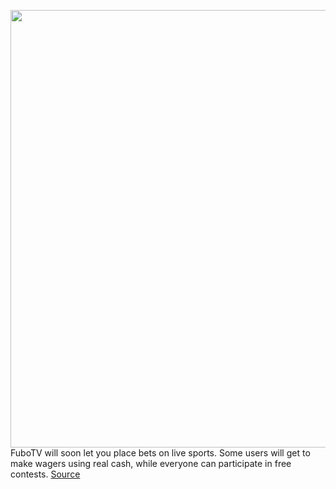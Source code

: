 <img src='https://cdn.vox-cdn.com/thumbor/A1If0qD1wTeCajDTiujv2jFgXj4=/0x0:3000x2000/1200x800/filters:focal(1260x760:1740x1240)/cdn.vox-cdn.com/uploads/chorus_image/image/70982646/acastro_STK125_2.0.jpg' width='700px' /><br/>
FuboTV will soon let you place bets on live sports. Some users will get to make wagers using real cash, while everyone can participate in free contests.
<a href='https://www.theverge.com/2022/6/16/23169283/fubotv-integrates-gambling-live-sporting-events-sportsbook'> Source <a/>